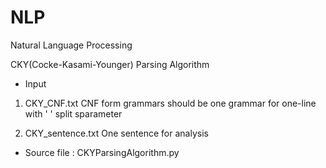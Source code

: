 # NLP
Natural Language Processing

CKY(Cocke-Kasami-Younger) Parsing Algorithm

* Input
1) CKY_CNF.txt
CNF form grammars should be one grammar for one-line with ' ' split sparameter

2) CKY_sentence.txt
One sentence for analysis

* Source file : CKYParsingAlgorithm.py

